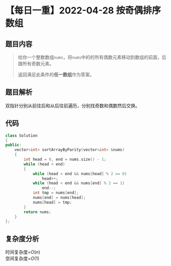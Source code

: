 # 【每日一重】2022-04-28 按奇偶排序数组

## 题目内容

> 给你一个整数数组``nums``，将``nums``中的的所有偶数元素移动到数组的前面，后跟所有奇数元素。
>
> 返回满足此条件的**任一数组**作为答案。

## 题目解析

双指针分别从前往后和从后往前遍历，分别找奇数和偶数然后交换。

## 代码

```cpp
class Solution
{
public:
    vector<int> sortArrayByParity(vector<int> &nums)
    {
        int head = 0, end = nums.size() - 1;
        while (head < end)
        {
            while (head < end && nums[head] % 2 == 0)
                head++;
            while (head < end && nums[end] % 2 == 1)
                end--;
            int tmp = nums[end];
            nums[end] = nums[head];
            nums[head] = tmp;
        }
        return nums;
    }
};
```

## 复杂度分析

时间复杂度=$O(n)$  
空间复杂度=$O(1)$
